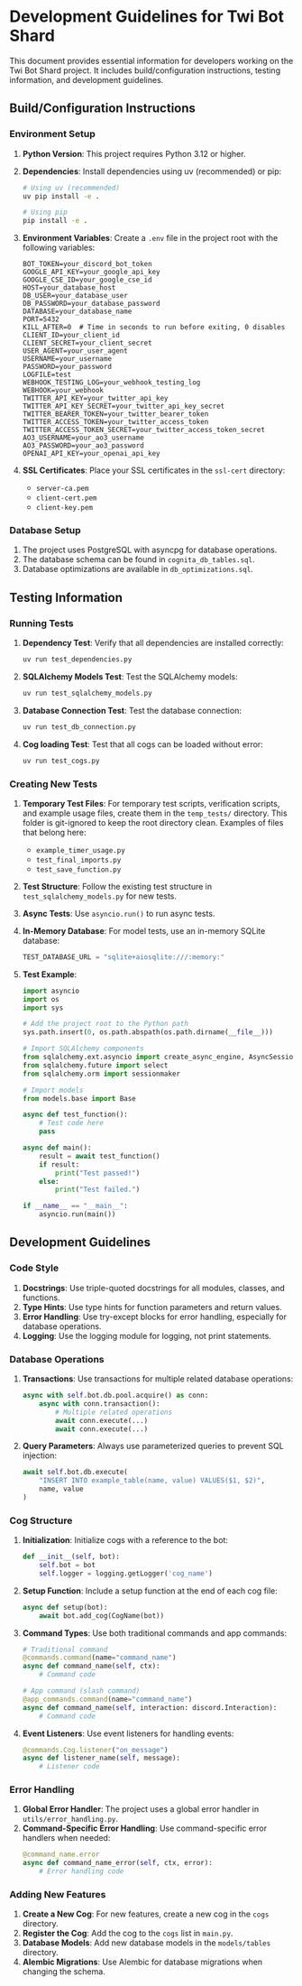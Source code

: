 # Development Guidelines for Twi Bot Shard

This document provides essential information for developers working on the Twi Bot Shard project. It includes build/configuration instructions, testing information, and development guidelines.

## Build/Configuration Instructions

### Environment Setup

1. **Python Version**: This project requires Python 3.12 or higher.

2. **Dependencies**: Install dependencies using uv (recommended) or pip:
   ```bash
   # Using uv (recommended)
   uv pip install -e .

   # Using pip
   pip install -e .
   ```

3. **Environment Variables**: Create a `.env` file in the project root with the following variables:
   ```
   BOT_TOKEN=your_discord_bot_token
   GOOGLE_API_KEY=your_google_api_key
   GOOGLE_CSE_ID=your_google_cse_id
   HOST=your_database_host
   DB_USER=your_database_user
   DB_PASSWORD=your_database_password
   DATABASE=your_database_name
   PORT=5432
   KILL_AFTER=0  # Time in seconds to run before exiting, 0 disables
   CLIENT_ID=your_client_id
   CLIENT_SECRET=your_client_secret
   USER_AGENT=your_user_agent
   USERNAME=your_username
   PASSWORD=your_password
   LOGFILE=test
   WEBHOOK_TESTING_LOG=your_webhook_testing_log
   WEBHOOK=your_webhook
   TWITTER_API_KEY=your_twitter_api_key
   TWITTER_API_KEY_SECRET=your_twitter_api_key_secret
   TWITTER_BEARER_TOKEN=your_twitter_bearer_token
   TWITTER_ACCESS_TOKEN=your_twitter_access_token
   TWITTER_ACCESS_TOKEN_SECRET=your_twitter_access_token_secret
   AO3_USERNAME=your_ao3_username
   AO3_PASSWORD=your_ao3_password
   OPENAI_API_KEY=your_openai_api_key
   ```

4. **SSL Certificates**: Place your SSL certificates in the `ssl-cert` directory:
   - `server-ca.pem`
   - `client-cert.pem`
   - `client-key.pem`

### Database Setup

1. The project uses PostgreSQL with asyncpg for database operations.
2. The database schema can be found in `cognita_db_tables.sql`.
3. Database optimizations are available in `db_optimizations.sql`.

## Testing Information

### Running Tests

1. **Dependency Test**: Verify that all dependencies are installed correctly:
   ```bash
   uv run test_dependencies.py
   ```

2. **SQLAlchemy Models Test**: Test the SQLAlchemy models:
   ```bash
   uv run test_sqlalchemy_models.py
   ```

3. **Database Connection Test**: Test the database connection:
   ```bash
   uv run test_db_connection.py
   ```
4. **Cog loading Test**: Test that all cogs can be loaded without error:
   ```bash
   uv run test_cogs.py
   ```


### Creating New Tests

1. **Temporary Test Files**: For temporary test scripts, verification scripts, and example usage files, create them in the `temp_tests/` directory. This folder is git-ignored to keep the root directory clean. Examples of files that belong here:
   - `example_timer_usage.py`
   - `test_final_imports.py`
   - `test_save_function.py`

2. **Test Structure**: Follow the existing test structure in `test_sqlalchemy_models.py` for new tests.
3. **Async Tests**: Use `asyncio.run()` to run async tests.
4. **In-Memory Database**: For model tests, use an in-memory SQLite database:
   ```python
   TEST_DATABASE_URL = "sqlite+aiosqlite:///:memory:"
   ```
5. **Test Example**:
   ```python
   import asyncio
   import os
   import sys

   # Add the project root to the Python path
   sys.path.insert(0, os.path.abspath(os.path.dirname(__file__)))

   # Import SQLAlchemy components
   from sqlalchemy.ext.asyncio import create_async_engine, AsyncSession
   from sqlalchemy.future import select
   from sqlalchemy.orm import sessionmaker

   # Import models
   from models.base import Base

   async def test_function():
       # Test code here
       pass

   async def main():
       result = await test_function()
       if result:
           print("Test passed!")
       else:
           print("Test failed.")

   if __name__ == "__main__":
       asyncio.run(main())
   ```

## Development Guidelines

### Code Style

1. **Docstrings**: Use triple-quoted docstrings for all modules, classes, and functions.
2. **Type Hints**: Use type hints for function parameters and return values.
3. **Error Handling**: Use try-except blocks for error handling, especially for database operations.
4. **Logging**: Use the logging module for logging, not print statements.

### Database Operations

1. **Transactions**: Use transactions for multiple related database operations:
   ```python
   async with self.bot.db.pool.acquire() as conn:
       async with conn.transaction():
           # Multiple related operations
           await conn.execute(...)
           await conn.execute(...)
   ```

2. **Query Parameters**: Always use parameterized queries to prevent SQL injection:
   ```python
   await self.bot.db.execute(
       "INSERT INTO example_table(name, value) VALUES($1, $2)",
       name, value
   )
   ```

### Cog Structure

1. **Initialization**: Initialize cogs with a reference to the bot:
   ```python
   def __init__(self, bot):
       self.bot = bot
       self.logger = logging.getLogger('cog_name')
   ```

2. **Setup Function**: Include a setup function at the end of each cog file:
   ```python
   async def setup(bot):
       await bot.add_cog(CogName(bot))
   ```

3. **Command Types**: Use both traditional commands and app commands:
   ```python
   # Traditional command
   @commands.command(name="command_name")
   async def command_name(self, ctx):
       # Command code

   # App command (slash command)
   @app_commands.command(name="command_name")
   async def command_name(self, interaction: discord.Interaction):
       # Command code
   ```

4. **Event Listeners**: Use event listeners for handling events:
   ```python
   @commands.Cog.listener("on_message")
   async def listener_name(self, message):
       # Listener code
   ```

### Error Handling

1. **Global Error Handler**: The project uses a global error handler in `utils/error_handling.py`.
2. **Command-Specific Error Handling**: Use command-specific error handlers when needed:
   ```python
   @command_name.error
   async def command_name_error(self, ctx, error):
       # Error handling code
   ```

### Adding New Features

1. **Create a New Cog**: For new features, create a new cog in the `cogs` directory.
2. **Register the Cog**: Add the cog to the `cogs` list in `main.py`.
3. **Database Models**: Add new database models in the `models/tables` directory.
4. **Alembic Migrations**: Use Alembic for database migrations when changing the schema.
